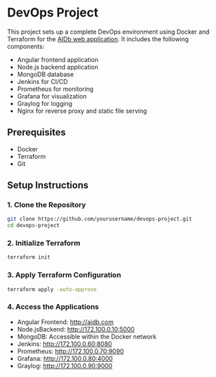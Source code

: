 # DevOps Project

This project sets up a complete DevOps environment using Docker and Terraform for the [AIDb web application](https://github.com/lillabajnai/aidb). It includes the following components:
- Angular frontend application
- Node.js backend application
- MongoDB database
- Jenkins for CI/CD
- Prometheus for monitoring
- Grafana for visualization
- Graylog for logging
- Nginx for reverse proxy and static file serving

## Prerequisites

- Docker
- Terraform
- Git

## Setup Instructions

### 1. Clone the Repository

```sh
git clone https://github.com/yourusername/devops-project.git
cd devops-project
```

### 2. Initialize Terraform
```sh
terraform init
```

### 3. Apply Terraform Configuration
```sh
terraform apply -auto-approve
```

### 4. Access the Applications
- Angular Frontend: http://aidb.com
- Node.jsBackend: http://172.100.0.10:5000
- MongoDB: Accessible within the Docker network
- Jenkins: http://172.100.0.60:8080
- Prometheus: http://172.100.0.70:9090
- Grafana: http://172.100.0.80:4000
- Graylog: http://172.100.0.90:9000
